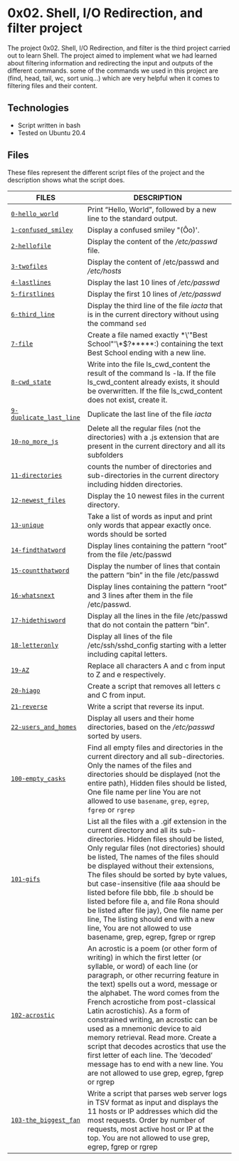 # 0x02. Shell, I/O Redirection, and filter project

The project 0x02. Shell, I/O Redirection, and filter is the third project carried out to learn Shell. The project aimed to implement what we had learned about filtering information and redirecting the input and outputs of the different commands. some of the commands we used in this project are (find, head, tail, wc, sort uniq...) which are very helpful when it comes to filtering files and their content.

## Technologies

- Script written in bash
- Tested on Ubuntu 20.4

## Files
These files represent the different script files of the project and the description shows what the script does.

| FILES | DESCRIPTION |
| ----------- | ----------- |
|[`0-hello_world`](0x02-shell_redirections/0-hello_world) | Print “Hello, World”, followed by a new line to the standard output. |
|[`1-confused_smiley`](0x02-shell_redirections/1-confused_smiley) | Display a confused smiley "(Ôo)'. |
|[`2-hellofile`](0x02-shell_redirections/2-hellofile) | Display the content of the */etc/passwd* file. |
|[`3-twofiles`](0x02-shell_redirections/3-twofiles) | Display the content of /etc/passwd and */etc/hosts* |
|[`4-lastlines`](0x02-shell_redirections/4-lastlines) | Display the last 10 lines of */etc/passwd* |
|[`5-firstlines`](0x02-shell_redirections/5-firstlines) | Display the first 10 lines of */etc/passwd*  |
|[`6-third_line`](0x02-shell_redirections/6-third_line) | Display the third line of the file *iacta* that is in the current directory without using the command `sed` |
|[`7-file`](0x02-shell_redirections/7-file) | Create a file named exactly \*\\'"Best School"\'\\*$\?\*\*\*\*\*:) containing the text Best School ending with a new line. |
|[`8-cwd_state`](0x02-shell_redirections/8-cwd_state) | Write into the file ls_cwd_content the result of the command ls -la. If the file ls_cwd_content already exists, it should be overwritten. If the file ls_cwd_content does not exist, create it. |
|[`9-duplicate_last_line`](0x02-shell_redirections/9-duplicate_last_line) | Duplicate the last line of the file *iacta* |
|[`10-no_more_js`](0x02-shell_redirections/10-no_more_js) | Delete all the regular files (not the directories) with a .js extension that are present in the current directory and all its subfolders |
|[`11-directories`](0x02-shell_redirections/11-directories) | counts the number of directories and sub-directories in the current directory including hidden directories. |
|[`12-newest_files`](0x02-shell_redirections/12-newest_files) |  Display the 10 newest files in the current directory.  |
|[`13-unique`](0x02-shell_redirections/13-unique) | Take a list of words as input and print only words that appear exactly once.  words should be sorted |
|[`14-findthatword`](0x02-shell_redirections/14-findthatword) | Display lines containing the pattern “root” from the file /etc/passwd |
|[`15-countthatword`](0x02-shell_redirections/15-countthatword) | Display the number of lines that contain the pattern “bin” in the file /etc/passwd |
|[`16-whatsnext`](0x02-shell_redirections/16-whatsnext) | Display lines containing the pattern “root” and 3 lines after them in the file /etc/passwd. |
|[`17-hidethisword`](0x02-shell_redirections/17-hidethisword) | Display all the lines in the file /etc/passwd that do not contain the pattern “bin”. |
|[`18-letteronly`](0x02-shell_redirections/18-letteronly) | Display all lines of the file /etc/ssh/sshd_config starting with a letter including capital letters. |
|[`19-AZ`](0x02-shell_redirections/19-AZ) | Replace all characters A and c from input to Z and e respectively. |
|[`20-hiago`](0x02-shell_redirections/20-hiago) | Create a script that removes all letters c and C from input. |
|[`21-reverse`](0x02-shell_redirections/21-reverse) | Write a script that reverse its input. |
|[`22-users_and_homes`](0x02-shell_redirections/22-users_and_homes) | Display all users and their home directories, based on the */etc/passwd* sorted by users. |
|[`100-empty_casks`](0x02-shell_redirections/100-empty_casks) |  Find all empty files and directories in the current directory and all sub-directories. Only the names of the files and directories should be displayed (not the entire path), Hidden files should be listed, One file name per line You are not allowed to use `basename`, `grep`, `egrep`, `fgrep` or `rgrep` |
|[`101-gifs`](0x02-shell_redirections/101-gifs) | List all the files with a .gif extension in the current directory and all its sub-directories. Hidden files should be listed, Only regular files (not directories) should be listed, The names of the files should be displayed without their extensions, The files should be sorted by byte values, but case-insensitive (file aaa should be listed before file bbb, file .b should be listed before file a, and file Rona should be listed after file jay), One file name per line, The listing should end with a new line, You are not allowed to use basename, grep, egrep, fgrep or rgrep |
|[`102-acrostic`](0x02-shell_redirections/102-acrostic) | An acrostic is a poem (or other form of writing) in which the first letter (or syllable, or word) of each line (or paragraph, or other recurring feature in the text) spells out a word, message or the alphabet. The word comes from the French acrostiche from post-classical Latin acrostichis). As a form of constrained writing, an acrostic can be used as a mnemonic device to aid memory retrieval. Read more.  Create a script that decodes acrostics that use the first letter of each line. The ‘decoded’ message has to end with a new line. You are not allowed to use grep, egrep, fgrep or rgrep |
|[`103-the_biggest_fan`](0x02-shell_redirections/103-the_biggest_fan) | Write a script that parses web server logs in TSV format as input and displays the 11 hosts or IP addresses which did the most requests. Order by number of requests, most active host or IP at the top. You are not allowed to use grep, egrep, fgrep or rgrep |
